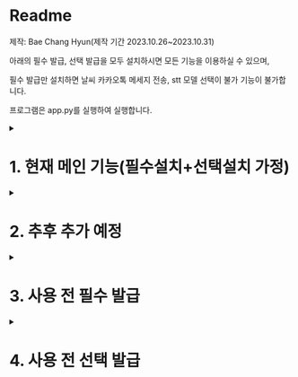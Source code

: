 # Readme

제작: Bae Chang Hyun(제작 기간 2023.10.26~2023.10.31)

아래의 필수 발급, 선택 발급을 모두 설치하시면 모든 기능을 이용하실 수 있으며, 

필수 발급만 설치하면 날씨 카카오톡 메세지 전송, stt 모델 선택이 불가 기능이 불가합니다.

프로그램은 app.py를 실행하여 실행합니다.

<details> 
  <summary><h1>1. 현재 메인 기능(필수설치+선택설치 가정)</h1></summary>
  
  1. stt(speech to text)모델 선택 가능 → speech_recognition 라이브러리-google api /  ETRI api / openai whisper(로컬설치)

    → 선택 발급 미설치시, speech recognition만 가능.(현재 speech recognition도 구글의 소스로 이용하고 있고 추후 추가 예정)
  
    → ETRI는 인식률이 낮고, 하루 API호출 건수가 제한되어 있어 추후 삭제 예정
  
    → Open AI의 Whisper이 가장 인식률이 좋으나, api는 유료여서 로컬에 설치하여 사용하도록 구성(추후 api 버전 추가 예정)

  2. 날씨 키워드

    → 사용자의 대화에 “날씨”가 들어가면, 해당 대화를 네이버에 query로 입력하여 날씨를 받아옴. 
  
    → 단, 사용자가 날씨를 묻는건지, 날씨에 대한 얘기를 하던 무조건 호출 (추후 의도파악 api등을 이용하여 구분 예정)
  
    → 카카오톡 토큰이 정상적으로 발급되어있고, 세팅이 되어있으면 지정된 사용자들에게 날씨를 전송.

  3.일상채팅 기능

    → genie labs의 일상채팅을 이용하여 키워드가 들어가지 않은 대화시, 일상채팅을 시도. 
  
    → 첫 답변은 잘하지만, 이전 대화기록을 인자로 넣어줘도 대화가 매끄럽지 않고 이전 대화 내용을 인식 못함.(추후 api 변경 혹은 버그가 있으면 수정 예정)

  4.flask를 이용한 웹 ui

    → flask를 이용하여 서버를 열고, 웹 페이지로 구현함. 
  
    → 웹페이지 내에서 모델 선택하고 프로그램이 실행되도록 구현하였음.
  </details>

<details> 
  <summary><h1>2. 추후 추가 예정</h1></summary>
  1. speech recognition의 다른 api들도 선택 가능하도록 변경
  
  2. open ai의 whisper을 사용자들이 사용할 수 있도록, 로컬 설치가 아닌 api로 변경 예정(api는 본인 발급)
     
  3. 의도파악 혹은 일상채팅 api를 변경 혹은 모델을 직접 prompt tuning하여 더 매끄러운 대화가 진행되도록 변경 예정
     
  4. 날씨 외의 다른 메인 키워드들 등록 예정(주식, 뉴스 등)
   
  6. 웹 디자인, 기능 추가
 </details>

<details> 
  <summary><h1>3. 사용 전 필수 발급</h1></summary>
    <details>
    <summary><h2>1. Genie labs api 발급</h2></summary>
      : 본 voice secretary는 genie labs의 일상대화 api를 통해 대화를 하도록 구성되었음.<br>  
    메인키워드(날씨 등)외에는 모두 genie labs api를 이용하여 대화를 진행하도록 프로그래밍. <br>  
    아래 발급절차를 통해 발급받고, utils-api_token_list.py에 저장해야함. 이 키들은 모두 local에만 저장됨.<br>  
      
    1-1. [KT GenieLabs에 접속하여, 회원가입 ](https://genielabs.ai/main/genielabs/index)
    
    1-2. [상단의 API→NLP API로 이동하여 일상채팅 API를 클릭.]
    ![Untitled](https://github.com/Bae-ChangHyun/toy_project/assets/48899047/e2ada1d0-e505-41a1-988b-3ca9a5a4cb22)
  
    1-3. API 사용신청 버튼을 클릭후, 게시판에 형식에 맞게 신청하여 API 발급
   ![Untitled 1](https://github.com/Bae-ChangHyun/toy_project/assets/48899047/2c522a2d-be6e-4e6e-a31c-3aaa3eeb181e)
  
    1-4. API발급이 완료되었으면, 화면 상단의 Developer Console의 Developer 클릭후 이동하여
   화면 위의 Client id와 Client secret을 복사하여, 프로젝트 디렉토리의 utils-api_token_list.py에 genie에 해당하는 부분에 입력하고, 아래 My APIs에서 일상채팅 활성화 후 저장
   ![Untitled 1](https://github.com/Bae-ChangHyun/toy_project/assets/48899047/bfabbdb8-6051-457d-8403-a125cf38080e)
   ![Untitled 3](https://github.com/Bae-ChangHyun/toy_project/assets/48899047/d3519a13-2c49-4f76-9dcc-ee9a2a48c971)
   ![Untitled 4](https://github.com/Bae-ChangHyun/toy_project/assets/48899047/43927863-3380-4600-9a30-abdbc23eeea2)
   ![Untitled 5](https://github.com/Bae-ChangHyun/toy_project/assets/48899047/aac19a23-5629-4e19-be88-cd12d113a844)
   
    1-5. id와 secret만 입력해놓으면, 추후 함수 내에서 certificate가 자동으로 실행되고, 프로그램이 정상 실행됨.
  
    1-6  본인의 api 사용량은 genie labs 홈페이지의 Developer Console의 Dashboard에서 확인할 수 있음.
   ![Untitled 6](https://github.com/Bae-ChangHyun/toy_project/assets/48899047/68670a93-a01d-4ea8-95e1-ab5226670f64)
   ![Untitled 7](https://github.com/Bae-ChangHyun/toy_project/assets/48899047/b19b6452-3a4d-428e-b7bb-aaa04cd2e065)
   
   </details>
   <details>
   <summary><h2>2. requirements.txt</h2></summary>
    gpu 관련한 라이브러리를 제외한 모든 라이브러리를 설치.<br> 
    가상환경을 생성하고, 아래 코드를 이용하여 모든 라이브러리 설치<br> 
    pip install -r requirements.txt <br>
   </details>
</details>

<details> 
  <summary><h1>4. 사용 전 선택 발급</h1></summary>
  <details>
    <summary><h2>1. kakao access token 발급</h2></summary>
    : 본 voice secretary는 키워드(날씨)를 입력했을 때, 날씨 정보를 지정된 사용자에게 카카오톡 메세지로 전송. <br> 이를 위해 kakao api를 사용하게 됨. <br> 
    
  자세한 발급절차는 아래 링크에 설명되있음. <br> 
    
  발급받은 후, rest_api, access_token, refresh_token을 모두 디렉토리의 utils-api_token_list.py에 저장해야함. 이 키들은 모두 local에만 저장.<br> 
    
  [카카오톡 access token 발급받기](https://changsroad.tistory.com/349)
    
  이후 개인에게 보내기 ,친구에게 보내기 또한 추가설정을 해줘야만 가능.<br> 
    
  아래 절차들을 통해 kakao developers에서 미리 세팅을 해줘야 정상적으로 메세지가 전송됨.<br> 
    
  [카카오톡 api로 나에게 메세지 보내기](https://changsroad.tistory.com/366)
    
  [카카오톡 api로 친구한테 메세지 보내기](https://changsroad.tistory.com/367)
  </details>

  <details>
    <summary><h2>2. etri sst api key 발급</h2></summary>
  
  ETRI 한국전자통신연구원에서 제공되는 한국어 인식 API로 일일 1000건 사용 가능.<br> 
    
  아래 링크에서 API키를 신청하여 발급받은 후, 디렉토리내의 utils-api_token_list.py에 넣어주면 정상적으로 실행가능.<br> 
    
  [AI API/DATA](https://aiopen.etri.re.kr/)
  </details>
  <details>
    <summary><h2>3. Whisper 설치</h2></summary>
  open ai sst 모델인 whisper. 버전에 따라 매우 우수한 성능을 보이며 api도 제공되지만, 유료이며 본 프로젝트 특성상 개인 비서용으로 제작되어 local에 whisper을 직접 설치하여 프로그래밍하였음.
  
  아래 링크에서 whisper을 정상적으로 설치하고, 프로젝트 가상환경에 해당 라이브러리 및 gpu가 사용가능한 환경을 만들어놔야 정상적으로 실행가능. 
  
  [Open ai - Whisper 설치](https://changsroad.tistory.com/361)
  </details>
</details>
